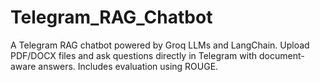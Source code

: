 # Telegram_RAG_Chatbot
A Telegram RAG chatbot powered by Groq LLMs and LangChain. Upload PDF/DOCX files and ask questions directly in Telegram with document-aware answers. Includes evaluation using ROUGE.
